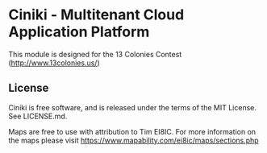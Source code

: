 Ciniki - Multitenant Cloud Application Platform
===============================================

This module is designed for the 13 Colonies Contest (http://www.13colonies.us/)

License
-------
Ciniki is free software, and is released under the terms of the MIT License. See LICENSE.md.

Maps are free to use with attribution to Tim EI8IC. For more information on the maps
please visit https://www.mapability.com/ei8ic/maps/sections.php
